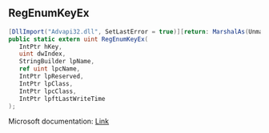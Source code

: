 ## RegEnumKeyEx

```csharp
[DllImport("Advapi32.dll", SetLastError = true)][return: MarshalAs(UnmanagedType.U4)]
public static extern uint RegEnumKeyEx(
   IntPtr hKey,
   uint dwIndex,
   StringBuilder lpName,
   ref uint lpcName,
   IntPtr lpReserved,
   IntPtr lpClass,
   IntPtr lpcClass,
   IntPtr lpftLastWriteTime
);
```

Microsoft documentation: [Link](https://docs.microsoft.com/en-us/windows/win32/api/winreg/nf-winreg-regenumkeyexa)
